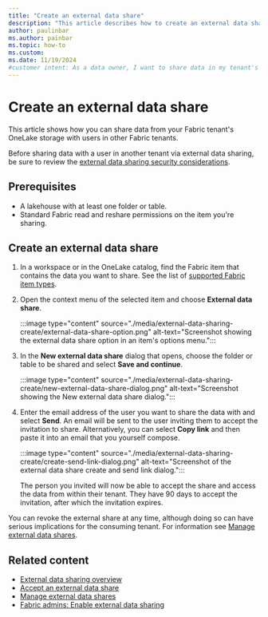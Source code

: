 ```yaml
---
title: "Create an external data share"
description: "This article describes how to create an external data share to share data in a OneLake storage account with a user in another tenant."
author: paulinbar
ms.author: painbar
ms.topic: how-to
ms.custom:
ms.date: 11/19/2024
#customer intent: As a data owner, I want to share data in my tenant's OneLake storage with an user in another Fabric tenant.
---
```


# Create an external data share

This article shows how you can share data from your Fabric tenant's OneLake storage with users in other Fabric tenants.

Before sharing data with a user in another tenant via external data sharing, be sure to review the [external data sharing security considerations](./external-data-sharing-overview.md#security-considerations).

## Prerequisites

* A lakehouse with at least one folder or table.
* Standard Fabric read and reshare permissions on the item you're sharing.

## Create an external data share

1. In a workspace or in the OneLake catalog, find the Fabric item that contains the data you want to share. See the list of [supported Fabric item types](./external-data-sharing-overview.md#supported-fabric-item-types).

1. Open the context menu of the selected item and choose **External data share**.

    :::image type="content" source="./media/external-data-sharing-create/external-data-share-option.png" alt-text="Screenshot showing the external data share option in an item's options menu.":::

1. In the **New external data share** dialog that opens, choose the folder or table to be shared and select **Save and continue**.

    :::image type="content" source="./media/external-data-sharing-create/new-external-data-share-dialog.png" alt-text="Screenshot showing the New external data share dialog.":::
 
1. Enter the email address of the user you want to share the data with and select **Send**. An email will be sent to the user inviting them to accept the invitation to share. Alternatively, you can select **Copy link** and then paste it into an email that you yourself compose.

    :::image type="content" source="./media/external-data-sharing-create/create-send-link-dialog.png" alt-text="Screenshot of the external data share create and send link dialog.":::
 
    The person you invited will now be able to accept the share and access the data from within their tenant. They have 90 days to accept the invitation, after which the invitation expires.

You can revoke the external share at any time, although doing so can have serious implications for the consuming tenant. For information see [Manage external data shares](./external-data-sharing-manage.md#revoke-external-data-shares).

## Related content

* [External data sharing overview](./external-data-sharing-overview.md)
* [Accept an external data share](./external-data-sharing-accept.md)
* [Manage external data shares](./external-data-sharing-manage.md)
* [Fabric admins: Enable external data sharing](./external-data-sharing-enable.md)
